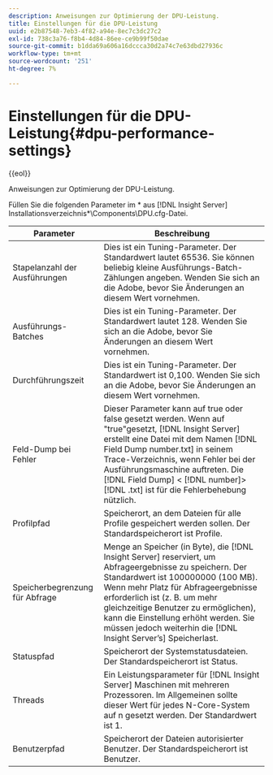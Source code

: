 ```yaml
---
description: Anweisungen zur Optimierung der DPU-Leistung.
title: Einstellungen für die DPU-Leistung
uuid: e2b87548-7eb3-4f82-a94e-8ec7c3dc27c2
exl-id: 738c3a76-f8b4-4d84-86ee-ce9b99f50dae
source-git-commit: b1dda69a606a16dccca30d2a74c7e63dbd27936c
workflow-type: tm+mt
source-wordcount: '251'
ht-degree: 7%

---
```


# Einstellungen für die DPU-Leistung{#dpu-performance-settings}

{{eol}}

Anweisungen zur Optimierung der DPU-Leistung.

Füllen Sie die folgenden Parameter im * aus [!DNL Insight Server] Installationsverzeichnis*\Components\DPU.cfg-Datei.

| Parameter | Beschreibung |
|---|---|
| Stapelanzahl der Ausführungen | Dies ist ein Tuning-Parameter. Der Standardwert lautet 65536. Sie können beliebig kleine Ausführungs-Batch-Zählungen angeben. Wenden Sie sich an die Adobe, bevor Sie Änderungen an diesem Wert vornehmen. |
| Ausführungs-Batches | Dies ist ein Tuning-Parameter. Der Standardwert lautet 128. Wenden Sie sich an die Adobe, bevor Sie Änderungen an diesem Wert vornehmen. |
| Durchführungszeit | Dies ist ein Tuning-Parameter. Der Standardwert ist 0,100. Wenden Sie sich an die Adobe, bevor Sie Änderungen an diesem Wert vornehmen. |
| Feld-Dump bei Fehler | Dieser Parameter kann auf true oder false gesetzt werden. Wenn auf &quot;true&quot;gesetzt, [!DNL Insight Server] erstellt eine Datei mit dem Namen [!DNL Field Dump number.txt] in seinem Trace-Verzeichnis, wenn Fehler bei der Ausführungsmaschine auftreten. Die [!DNL Field Dump] &lt; [!DNL number]> [!DNL .txt] ist für die Fehlerbehebung nützlich. |
| Profilpfad | Speicherort, an dem Dateien für alle Profile gespeichert werden sollen. Der Standardspeicherort ist Profile\. |
| Speicherbegrenzung für Abfrage | Menge an Speicher (in Byte), die [!DNL Insight Server] reserviert, um Abfrageergebnisse zu speichern. Der Standardwert ist 100000000 (100 MB). Wenn mehr Platz für Abfrageergebnisse erforderlich ist (z. B. um mehr gleichzeitige Benutzer zu ermöglichen), kann die Einstellung erhöht werden. Sie müssen jedoch weiterhin die [!DNL Insight Server’s] Speicherlast. |
| Statuspfad | Speicherort der Systemstatusdateien. Der Standardspeicherort ist Status\. |
| Threads | Ein Leistungsparameter für [!DNL Insight Server] Maschinen mit mehreren Prozessoren. Im Allgemeinen sollte dieser Wert für jedes N-Core-System auf n gesetzt werden. Der Standardwert ist 1. |
| Benutzerpfad | Speicherort der Dateien autorisierter Benutzer. Der Standardspeicherort ist Benutzer\. |

